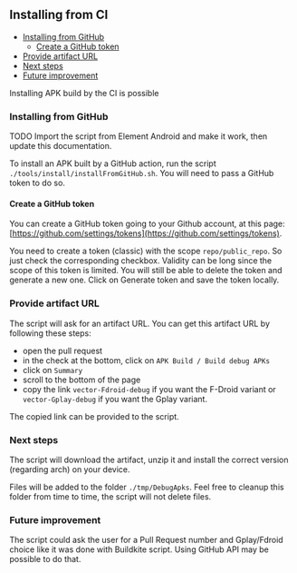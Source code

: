 ## Installing from CI

<!--- TOC -->

  * [Installing from GitHub](#installing-from-github)
    * [Create a GitHub token](#create-a-github-token)
  * [Provide artifact URL](#provide-artifact-url)
  * [Next steps](#next-steps)
  * [Future improvement](#future-improvement)

<!--- END -->

Installing APK build by the CI is possible

### Installing from GitHub

TODO Import the script from Element Android and make it work, then update this documentation.

To install an APK built by a GitHub action, run the script `./tools/install/installFromGitHub.sh`. You will need to pass a GitHub token to do so.

#### Create a GitHub token

You can create a GitHub token going to your Github account, at this page: [https://github.com/settings/tokens](https://github.com/settings/tokens).

You need to create a token (classic) with the scope `repo/public_repo`. So just check the corresponding checkbox.
Validity can be long since the scope of this token is limited. You will still be able to delete the token and generate a new one.
Click on Generate token and save the token locally.

### Provide artifact URL

The script will ask for an artifact URL. You can get this artifact URL by following these steps:

- open the pull request
- in the check at the bottom, click on `APK Build / Build debug APKs`
- click on `Summary`
- scroll to the bottom of the page
- copy the link `vector-Fdroid-debug` if you want the F-Droid variant or `vector-Gplay-debug` if you want the Gplay variant.

The copied link can be provided to the script.

### Next steps

The script will download the artifact, unzip it and install the correct version (regarding arch) on your device.

Files will be added to the folder `./tmp/DebugApks`. Feel free to cleanup this folder from time to time, the script will not delete files.

### Future improvement

The script could ask the user for a Pull Request number and Gplay/Fdroid choice like it was done with Buildkite script. Using GitHub API may be possible to do that.
